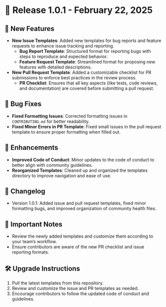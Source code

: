 # 🎉 **Release 1.0.1** - February 22, 2025

## 🚀 **New Features**

- **New Issue Templates**: Added new templates for bug reports and feature requests to enhance issue tracking and reporting.
  - **Bug Report Template**: Structured format for reporting bugs with steps to reproduce and expected behavior.
  - **Feature Request Template**: Streamlined format for proposing new features with detailed descriptions.
- **New Pull Request Template**: Added a customizable checklist for PR submissions to enforce best practices in the review process.
  - **PR Checklist**: Ensures that all key aspects (like tests, code reviews, and documentation) are covered before submitting a pull request.

## 🐛 **Bug Fixes**

- **Fixed Formatting Issues**: Corrected formatting issues in `CONTRIBUTING.md` for better readability.
- **Fixed Minor Errors in PR Template**: Fixed small issues in the pull request template to ensure proper formatting when filled out.

## 🔧 **Enhancements**

- **Improved Code of Conduct**: Minor updates to the code of conduct to better align with community guidelines.
- **Reorganized Templates**: Cleaned up and organized the templates directory to improve navigation and ease of use.

## 📝 **Changelog**

- Version 1.0.1: Added issue and pull request templates, fixed minor formatting bugs, and improved organization of community health files.

## 🚨 **Important Notes**

- Review the newly added templates and customize them according to your team’s workflow.
- Ensure contributors are aware of the new PR checklist and issue reporting formats.

## 🛠 **Upgrade Instructions**

1. Pull the latest templates from this repository.
2. Review and customize the issue and PR templates as needed.
3. Encourage contributors to follow the updated code of conduct and guidelines.
